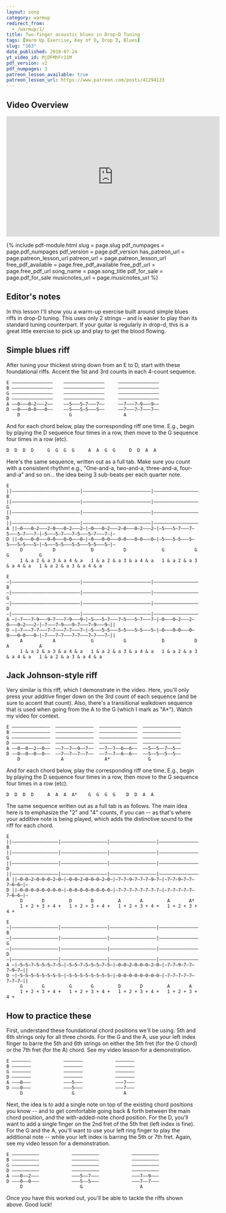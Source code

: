 ```yaml
---
layout: song
category: warmup
redirect_from:
  - /warmup/1/
title: Two-finger acoustic blues in Drop-D Tuning
tags: [Warm Up Exercise, Key of D, Drop D, Blues]
slug: "163"
date_published: 2018-07-24
yt_video_id: MjDFMhFr11M
pdf_version: v2
pdf_numpages: 3
patreon_lesson_available: true
patreon_lesson_url: https://www.patreon.com/posts/41294133
---
```


## Video Overview

<iframe width="560" height="315" src="https://www.youtube.com/embed/MjDFMhFr11M?showinfo=0" frameborder="0" allowfullscreen></iframe>

{% include pdf-module.html slug = page.slug pdf_numpages = page.pdf_numpages pdf_version = page.pdf_version has_patreon_url = page.patreon_lesson_url patreon_url = page.patreon_lesson_url free_pdf_available = page.free_pdf_available free_pdf_url = page.free_pdf_url song_name = page.song_title pdf_for_sale = page.pdf_for_sale musicnotes_url = page.musicnotes_url %}

## Editor's notes

In this lesson I'll show you a warm-up exercise built around simple blues riffs in drop-D tuning. This uses only 2 strings – and is easier to play than its standard tuning counterpart. If your guitar is regularly in drop-d, this is a great little exercise to pick up and play to get the blood flowing.

## Simple blues riff

After tuning your thickest string down from an E to D, start with these foundational riffs. Accent the 1st and 3rd counts in each 4-count sequence.

    E –––––––––––––––    –––––––––––––––     –––––––––––––––      
    B –––––––––––––––    –––––––––––––––     –––––––––––––––      
    G –––––––––––––––    –––––––––––––––     –––––––––––––––      
    D –––––––––––––––    –––––––––––––––     –––––––––––––––      
    A ––0–––0–2–––2––    ––5–––5–7–––7––     ––7–––7–9–––9––   
    D ––0–––0–0–––0––    ––5–––5–5–––5––     ––7–––7–7–––7––      
        D                  G                   A                

And for each chord below, play the corresponding riff one time. E.g., begin by playing the D sequence four times in a row, then move to the G sequence four times in a row (etc).

    D  D  D  D     G  G  G  G     A  A  G  G     D  D  A  A

Here's the same sequence, written out as a full tab. Make sure you count with a consistent rhythm! e.g., "One-and-a, two-and-a, three-and-a, four-and-a" and so on... the idea being 3 sub-beats per each quarter note.

    E ||–––––––––––––––––––––––––|–––––––––––––––––––––––––|–––––––––––––––––––––––––|–––––––––––––––––––––––––|–
    B ||–––––––––––––––––––––––––|–––––––––––––––––––––––––|–––––––––––––––––––––––––|–––––––––––––––––––––––––|–
    G ||–––––––––––––––––––––––––|–––––––––––––––––––––––––|–––––––––––––––––––––––––|–––––––––––––––––––––––––|–
    D ||–––––––––––––––––––––––––|–––––––––––––––––––––––––|–––––––––––––––––––––––––|–––––––––––––––––––––––––|–
    A ||–0–––0–2–––2–0–––0–2–––2–|–0–––0–2–––2–0–––0–2–––2–|–5–––5–7–––7–5–––5–7–––7–|–5–––5–7–––7–5–––5–7–––7–|–
    D ||–0–––0–0–––0–0–––0–0–––0–|–0–––0–0–––0–0–––0–0–––0–|–5–––5–5–––5–5–––5–5–––5–|–5–––5–5–––5–5–––5–5–––5–|–
         D           D             D           D             G           G             G           G
         1 & a 2 & a 3 & a 4 & a   1 & a 2 & a 3 & a 4 & a   1 & a 2 & a 3 & a 4 & a   1 & a 2 & a 3 & a 4 & a

    E –|–––––––––––––––––––––––––|–––––––––––––––––––––––––|–––––––––––––––––––––––––|–––––––––––––––––––––––––||
    B –|–––––––––––––––––––––––––|–––––––––––––––––––––––––|–––––––––––––––––––––––––|–––––––––––––––––––––––––||
    G –|–––––––––––––––––––––––––|–––––––––––––––––––––––––|–––––––––––––––––––––––––|–––––––––––––––––––––––––||
    D –|–––––––––––––––––––––––––|–––––––––––––––––––––––––|–––––––––––––––––––––––––|–––––––––––––––––––––––––||
    A –|–7–––7–9–––9–7–––7–9–––9–|–5–––5–7–––7–5–––5–7–––7–|–0–––0–2–––2–0–––0–2–––2–|–7–––7–9–––9–7–––7–9–––9–||
    D –|–7–––7–7–––7–7–––7–7–––7–|–5–––5–5–––5–5–––5–5–––5–|–0–––0–0–––0–0–––0–0–––0–|–7–––7–7–––7–7–––7–7–––7–||
         A           A             G           G             D           D             A           A
         1 & a 2 & a 3 & a 4 & a   1 & a 2 & a 3 & a 4 & a   1 & a 2 & a 3 & a 4 & a   1 & a 2 & a 3 & a 4 & a

## Jack Johnson-style riff

Very similar is this riff, which I demonstrate in the video. Here, you'll only press your additive finger down on the 3rd count of each sequence (and be sure to accent that count). Also, there's a transitional walkdown sequence that is used when going from the A to the G (which I mark as "A*"). Watch my video for context.

    E ––––––––––––––  ––––––––––––––  ––––––––––––––  ––––––––––––––          
    B ––––––––––––––  ––––––––––––––  ––––––––––––––  ––––––––––––––          
    G ––––––––––––––  ––––––––––––––  ––––––––––––––  ––––––––––––––          
    D ––––––––––––––  ––––––––––––––  ––––––––––––––  ––––––––––––––          
    A ––0––0––2––0––  ––7––7––9––7––  ––7––7––6––6––  ––5––5––7––5––       
    D ––0––0––0––0––  ––7––7––7––7––  ––7––7––6––6––  ––5––5––5––5––          
        D               A               A*              G             

And for each chord below, play the corresponding riff one time. E.g., begin by playing the D sequence four times in a row, then move to the G sequence four times in a row (etc).

    D  D  D  D     A  A  A  A*    G  G  G  G    D  D  A  A

The same sequence written out as a full tab is as follows. The main idea here is to emphasize the "2" and "4" counts, if you can -- as that's where your additive note is being played, which adds the distinctive sound to the riff for each chord.

    E ||–––––––––––––––––|–––––––––––––––––|–––––––––––––––––|–––––––––––––––––|–
    B ||–––––––––––––––––|–––––––––––––––––|–––––––––––––––––|–––––––––––––––––|–
    G ||–––––––––––––––––|–––––––––––––––––|–––––––––––––––––|–––––––––––––––––|–
    D ||–––––––––––––––––|–––––––––––––––––|–––––––––––––––––|–––––––––––––––––|–
    A ||–0–0–2–0–0–0–2–0–|–0–0–2–0–0–0–2–0–|–7–7–9–7–7–7–9–7–|–7–7–9–7–7–7–6–6–|–
    D ||–0–0–0–0–0–0–0–0–|–0–0–0–0–0–0–0–0–|–7–7–7–7–7–7–7–7–|–7–7–7–7–7–7–6–6–|–
         D       D         D       D         A       A         A       A*
         1 + 2 + 3 + 4 +   1 + 2 + 3 + 4 +   1 + 2 + 3 + 4 +   1 + 2 + 3 + 4 +   

    E –|–––––––––––––––––|–––––––––––––––––|–––––––––––––––––|–––––––––––––––––||
    B –|–––––––––––––––––|–––––––––––––––––|–––––––––––––––––|–––––––––––––––––||
    G –|–––––––––––––––––|–––––––––––––––––|–––––––––––––––––|–––––––––––––––––||
    D –|–––––––––––––––––|–––––––––––––––––|–––––––––––––––––|–––––––––––––––––||
    A –|–5–5–7–5–5–5–7–5–|–5–5–7–5–5–5–7–5–|–0–0–2–0–0–0–2–0–|–7–7–9–7–7–7–9–7–||
    D –|–5–5–5–5–5–5–5–5–|–5–5–5–5–5–5–5–5–|–0–0–0–0–0–0–0–0–|–7–7–7–7–7–7–7–7–||
         G       G         G       G         D       D         A       A
         1 + 2 + 3 + 4 +   1 + 2 + 3 + 4 +   1 + 2 + 3 + 4 +   1 + 2 + 3 + 4 +   




## How to practice these

First, understand these foundational chord positions we'll be using. 5th and 6th strings only for all three chords. For the G and the A, use your left index finger to barre the 5th and 6th strings on either the 5th fret (for the G chord) or the 7th fret (for the A) chord. See my video lesson for a demonstration.

    E –––––––            –––––––            –––––––
    B –––––––            –––––––            –––––––
    G –––––––            –––––––            –––––––
    D –––––––            –––––––            –––––––
    A –––0–––            –––5–––            –––7–––
    D –––0–––            –––5–––            –––7–––
         D                  G                  A

Next, the idea is to add a single note on top of the existing chord positions you know -- and to get comfortable going back & forth between the main chord position, and the with-added-note chord position. For the D, you'll want to add a single finger on the 2nd fret of the 5th fret (left index is fine). For the G and the A, you'll want to use your left ring finger to play the additional note -- while your left index is barring the 5th or 7th fret. Again, see my video lesson for a demonstration.

    E ––––––––––            ––––––––––            ––––––––––
    B ––––––––––            ––––––––––            ––––––––––
    G ––––––––––            ––––––––––            ––––––––––
    D ––––––––––            ––––––––––            ––––––––––
    A –––0––2–––            –––5––7–––            –––7––9–––
    D –––0––0–––            –––5––5–––            –––7––7–––
         D                     G                     A   

Once you have this worked out, you'll be able to tackle the riffs shown above. Good luck!
